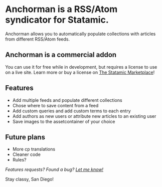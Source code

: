 # Anchorman is a RSS/Atom syndicator for Statamic.

Anchorman allows you to automatically populate collections with articles from different RSS/Atom feeds.

## Anchorman is a commercial addon
You can use it for free while in development, but requires a license to use on a live site. Learn more or buy a license on [The Statamic Marketplace](https://statamic.com/marketplace/addons/anchorman)!

## Features
* Add multiple feeds and populate different collections
* Chose where to save content from a feed
* Add custom queries and add custom terms to each entry
* Add authors as new users or attribute new articles to an existing user
* Save images to the assetcontainer of your choice

## Future plans
* More cp translations
* Cleaner code
* Rules?

_Features requests? Found a bug? [Let me know!](mailto:wout@woutmager.nl)_

Stay classy, San Diego!
